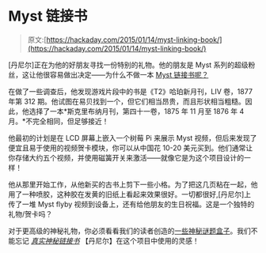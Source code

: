# Myst 链接书

> 原文:[https://hackaday.com/2015/01/14/myst-linking-book/](https://hackaday.com/2015/01/14/myst-linking-book/)

[丹尼尔]正在为他的好朋友寻找一份特别的礼物。他的朋友是 Myst 系列的超级粉丝，这让他很容易做出决定——为什么不做一本 [Myst 链接书呢？](http://hackaday.io/project/3827-myst-linking-book)

在做了一些调查后，他发现游戏片段中的书是《T2》哈珀新月刊，LIV 卷，1877 年第 312 期。他试图在易贝找到一个，但它们相当昂贵，而且形状相当粗糙。因此，他选择了一本*斯克里布纳月刊，第四十一卷，1875 年 11 月至 1876 年 4 月。*不完全相同，但足够接近！

他最初的计划是在 LCD 屏幕上嵌入一个树莓 Pi 来展示 Myst 视频，但后来发现了便宜且易于使用的视频贺卡模块，你可以从中国花 10-20 美元买到。他们通常让你存储大约五个视频，并使用磁簧开关来激活——就像它是为这个项目设计的一样！

他从那里开始工作，从他新买的古书上剪下一些小格。为了把这几页粘在一起，他用了一种喷胶，这种胶在发黄的旧纸上看起来效果很好。一切都很好,[丹尼尔]上传了一堆 Myst flyby 视频到设备上，还有给他朋友的生日祝福。这是一个独特的礼物/贺卡吗？

对于更高级的神秘礼物，你必须看看我们的读者创造的[一些](http://hackaday.com/2014/12/28/captain-hermanos-mystery-box-is-full-of-puzzles/)[神秘谜题盒子](http://hackaday.com/2014/01/03/mystery-box/)。我们不能忘记 [*真实神秘链接书*](http://hackaday.com/2012/10/30/myst-book-plays-myst-doesnt-transport-you-to-other-ages/) 【丹尼尔】在这个项目中使用的灵感！